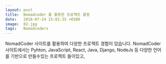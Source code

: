 ```yaml
---
layout: post
title:  Nomadcoder 를 활용한 프로젝트 활동
date:   2018-07-24 15:01:35 +0300
image:  02.jpg
tags:   Nomadcoders
---
```

NomadCoder 사이트를 활용하여 다양한 프로젝트 경험이 있습니다. NomadCoder 사이트에서는 Pyhton, JavaScript, React, Java, Django, NodeJs 등 다양한 언어를 기반으로 만들수있는 프로젝트 들이있고,